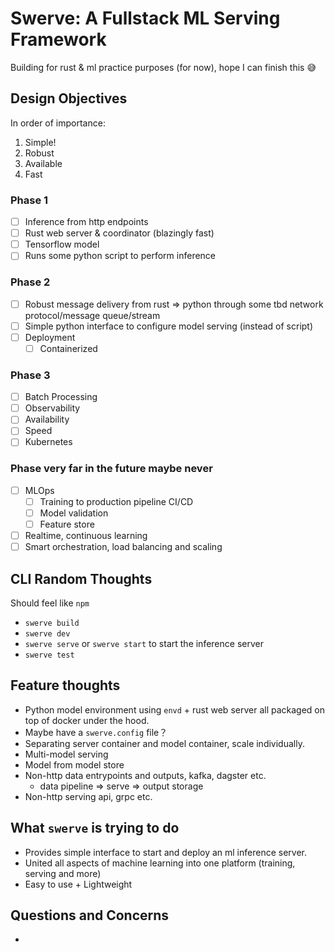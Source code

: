 # Swerve: A Fullstack ML Serving Framework 
Building for rust & ml practice purposes (for now), hope I can finish this 😅

## Design Objectives 
In order of importance:
1. Simple! 
2. Robust 
3. Available 
4. Fast 

### Phase 1
- [ ] Inference from http endpoints 
- [ ] Rust web server & coordinator (blazingly fast)
- [ ] Tensorflow model 
- [ ] Runs some python script to perform inference 

### Phase 2 
- [ ] Robust message delivery from rust => python through some tbd network protocol/message queue/stream
- [ ] Simple python interface to configure model serving (instead of script)
- [ ] Deployment 
    - [ ] Containerized 

### Phase 3 
- [ ] Batch Processing 
- [ ] Observability 
- [ ] Availability 
- [ ] Speed
- [ ] Kubernetes

### Phase very far in the future maybe never 
- [ ] MLOps 
    - [ ] Training to production pipeline CI/CD
    - [ ] Model validation 
    - [ ] Feature store 
- [ ] Realtime, continuous learning 
- [ ] Smart orchestration, load balancing and scaling 

## CLI Random Thoughts
Should feel like `npm` 
- `swerve build` 
- `swerve dev` 
- `swerve serve` or `swerve start` to start the inference server
- `swerve test` 

## Feature thoughts 
- Python model environment using `envd` + rust web server all packaged on top of docker under the hood. 
- Maybe have a `swerve.config` file？
- Separating server container and model container, scale individually. 
- Multi-model serving 
- Model from model store 
- Non-http data entrypoints and outputs, kafka, dagster etc.
    - data pipeline => serve => output storage 
- Non-http serving api, grpc etc. 

## What `swerve` is trying to do 
- Provides simple interface to start and deploy an ml inference server. 
- United all aspects of machine learning into one platform (training, serving and more) 
- Easy to use + Lightweight

## Questions and Concerns 
- 
